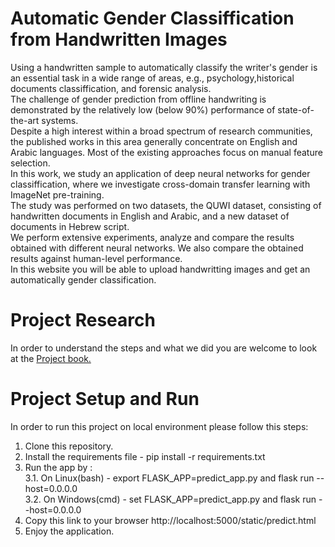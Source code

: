 # Automatic Gender Classiffication from Handwritten Images
Using a handwritten sample to automatically classify the writer's gender is an essential task in a wide range of areas, e.g., psychology,historical documents classiffication, and forensic analysis.<br>
The challenge of gender prediction from offline handwriting is demonstrated by the relatively low (below 90%) performance of state-of-the-art systems.<br>
Despite a high interest within a broad spectrum of research communities, the published works in this area generally concentrate on English and Arabic languages. 
Most of the existing approaches focus on manual feature selection.<br>
In this work, we study an application of deep neural networks for gender classiffication, where we investigate cross-domain transfer learning with ImageNet pre-training.<br>
The study was performed on two datasets, the QUWI dataset, consisting of handwritten documents in English and Arabic, and a new dataset of documents in Hebrew script.<br>
We perform extensive experiments, analyze and compare the results obtained with different neural networks. We also compare the obtained results against human-level performance.<br>
In this website you will be able to upload handwritting images and get an automatically gender classification. 

# Project Research
In order to understand the steps and what we did you are welcome to look at the <a href="Documentation/project_book.pdf" >Project book.</a>

# Project Setup and Run
In order to run this project on local environment please follow this steps:

1. Clone this repository.
2. Install the requirements file - pip install -r requirements.txt
3. Run the app by : <br> 
3.1. On Linux(bash) - export FLASK_APP=predict_app.py and flask run --host=0.0.0.0 <br>
3.2. On Windows(cmd) - set FLASK_APP=predict_app.py and flask run --host=0.0.0.0 <br>
4. Copy this link to your browser http://localhost:5000/static/predict.html <br>
5. Enjoy the application.
